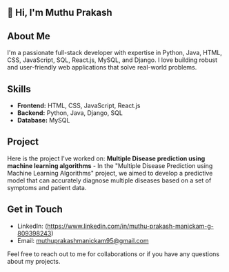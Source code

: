 ## 👋 Hi, I'm Muthu Prakash

## About Me
I'm a passionate full-stack developer with expertise in Python, Java, HTML, CSS, JavaScript, SQL, React.js, MySQL, and Django. I love building robust and user-friendly web applications that solve real-world problems.

## Skills
- **Frontend:** HTML, CSS, JavaScript, React.js
- **Backend:** Python, Java, Django, SQL
- **Database:** MySQL

## Project
Here is the project I've worked on:
**Multiple Disease prediction using machine learning algorithms** - In the "Multiple Disease Prediction using Machine Learning Algorithms" project, we aimed to develop a predictive model that can accurately diagnose multiple diseases based on a set of symptoms and patient data.

## Get in Touch
- LinkedIn: (https://www.linkedin.com/in/muthu-prakash-manickam-g-809398243)
- Email: muthuprakashmanickam95@gmail.com

Feel free to reach out to me for collaborations or if you have any questions about my projects.
